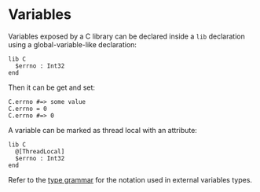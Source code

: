 # Variables

Variables exposed by a C library can be declared inside a `lib` declaration using a global-variable-like declaration:

```crystal
lib C
  $errno : Int32
end
```

Then it can be get and set:

```crystal
C.errno #=> some value
C.errno = 0
C.errno #=> 0
```

A variable can be marked as thread local with an attribute:

```crystal
lib C
  @[ThreadLocal]
  $errno : Int32
end
```

Refer to the [type grammar](type_grammar.html) for the notation used in external variables types.
